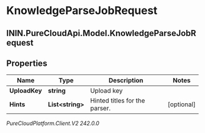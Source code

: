 # KnowledgeParseJobRequest

## ININ.PureCloudApi.Model.KnowledgeParseJobRequest

## Properties

|Name | Type | Description | Notes|
|------------ | ------------- | ------------- | -------------|
| **UploadKey** | **string** | Upload key | |
| **Hints** | **List&lt;string&gt;** | Hinted titles for the parser. | [optional] |



_PureCloudPlatform.Client.V2 242.0.0_
